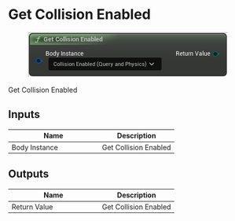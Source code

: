 # Get Collision Enabled

<div align="left" data-full-width="false"><figure><img src="../../../api/Misc/Get_Collision_Enabled.png" alt=""><figcaption></figcaption></figure></div>

Get Collision Enabled

## Inputs

<table><thead><tr><th width="170">Name</th><th>Description</th></tr></thead><tbody><tr><td>Body Instance</td><td>Get Collision Enabled</td></tr></tbody></table>

## Outputs

<table><thead><tr><th width="170">Name</th><th>Description</th></tr></thead><tbody><tr><td>Return Value</td><td>Get Collision Enabled</td></tr></tbody></table>
